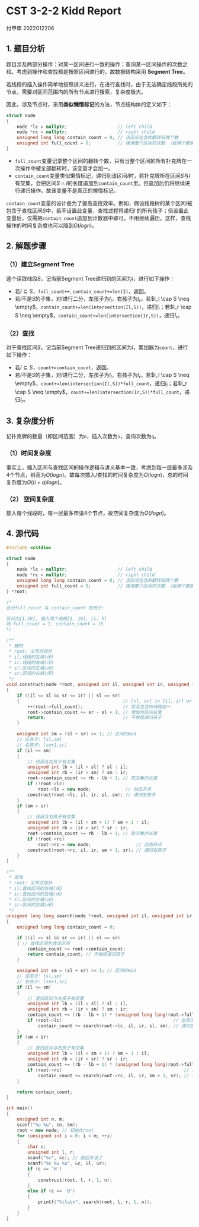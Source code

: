 # CST 3-2-2 Kidd Report

付甲申 2022012206



## 1. 题目分析

题目涉及两部分操作：对某一区间进行一致的操作；查询某一区间操作的次数之和。考虑到操作和查找都是按照区间进行的，故数据结构采用 **Segment Tree**。

若线段的插入操作简单地按照讲义进行，在进行查找时，由于无法确定线段所处的节点，需要对区间范围内的所有节点进行搜索，复杂度极大。

因此，涉及节点时，采用**类似懒惰标记**的方法，节点结构体的定义如下：

```c++
struct node
{
    node *lc = nullptr;                   // left child
    node *rc = nullptr;                   // right child
    unsigned long long contain_count = 0; // 该区间包含的翻转纸牌个数
    unsigned int full_count = 0;          // 撑满整个区间的次数 （纸牌个数需乘上区间长度）
}
```

- `full_count`变量记录整个区间的翻转个数，只有当整个区间的所有扑克牌在一次操作中被全部翻转时，该变量才会加一。
- `contain_count`变量类似懒惰标记，递归到该区间$I$时，若扑克牌所在区间$S$与$I$有交集，会把区间$S\cap I$的长度追加到`contain_count`里。但追加后仍将继续进行递归操作。故该变量不是真正的懒惰标记。

`contain_count`变量的设计是为了提高查找效率。例如，假设线段树的某个区间$I$被包含于查找区间$S$中，若不设置此变量，查找过程将递归$I$ 的所有孩子；但设置此变量后，仅需把`contain_count`追加到计数器中即可，不用继续遍历。这样，查找操作的时间复杂度也可以降到$O(logn)$。



## 2. 解题步骤

### （1）建立Segment Tree

逐个读取线段$S$，记当前Segment Tree递归到的区间为$I$，进行如下操作：

- 若$I \subseteq S$，`full_count++`, `contain_count+=len(I)`，返回。
- 若$I$不是$S$的子集，对$I$进行二分，左孩子为$I_l$，右孩子为$I_r$。若$I_l \cap S \neq \empty$，`contain_count+=len(intersection(Il,S))`，递归$I_l$；若$I_r \cap S \neq \empty$，`contain_count+=len(intersection(Ir,S))`，递归$I_r$。

### （2）查找

对于查找区间$S$，记当前Segment Tree递归到的区间为$I$，累加器为`count`，进行如下操作：

- 若$I \subseteq S$，`count+=contain_count`，返回。
- 若$I$不是$S$的子集，对$I$进行二分，左孩子为$I_l$，右孩子为$I_r$。若$I_l \cap S \neq \empty$，`count+=len(intersection(Il,S))*full_count`，递归$I_l$；若$I_r \cap S \neq \empty$，`count+=len(intersection(Ir,S))*full_count`，递归$I_r$。



## 3. 复杂度分析

记扑克牌的数量（即区间范围）为`n`，插入次数为`i`，查询次数为`q`。

### （1）时间复杂度

事实上，插入区间与查找区间的操作逻辑与讲义基本一致，考虑到每一层最多涉及4个节点，树高为$O(logn)$。故每次插入/查找的时间复杂度为$O(logn)$，总的时间复杂度为$O((i+q)logn)$。

### （2） 空间复杂度

插入每个线段时，每一层最多申请4个节点，故空间复杂度为$O(ilogn)$。





## 4. 源代码

```c++
#include <cstdio>

struct node
{
    node *lc = nullptr;                   // left child
    node *rc = nullptr;                   // right child
    unsigned long long contain_count = 0; // 该区间包含的翻转纸牌个数
    unsigned int full_count = 0;          // 撑满整个区间的次数 （纸牌个数需乘上区间长度）
} *root;

/*
区分full_count 与 contain_count 的例子:

区间为[1,10], 插入两个线段[1, 10], [1, 5]
则 full_count = 1, contain_count = 15
*/

/**
 * 建树
 * root: 父节点指针
 * il:线段的左端(闭)
 * ir:线段的右端(闭)
 * sl:区间的左端(闭)
 * sr:区间的右端(闭)
 */
void construct(node *root, unsigned int il, unsigned int ir, unsigned int sl, unsigned int sr)
{
    if ((il <= sl && sr <= ir) || sl == sr)
    {                                       // [sl, sr] in [il, ir] or len(s)==1
        ++(root->full_count);               // 完全包含的线段加一
        root->contain_count += sr - sl + 1; // 增加为区间长度
        return;                             // 不继续递归孩子
    }

    unsigned int sm = (sl + sr) >> 1; // 区间的mid
    // 左孩子: [sl,sm]
    // 右孩子: [sm+1,sr]
    if (il <= sm)
    {
        // 线段与左孩子有交集
        unsigned int lb = (il < sl) ? sl : il;
        unsigned int rb = (ir > sm) ? sm : ir;
        root->contain_count += rb - lb + 1; // 取交集的长度
        if (!root->lc)
            root->lc = new node;             // 动态开点
        construct(root->lc, il, ir, sl, sm); // 递归左孩子
    }
    if (sm < ir)
    {
        // 线段与右孩子有交集
        unsigned int lb = (il < sm + 1) ? sm + 1 : il;
        unsigned int rb = (ir > sr) ? sr : ir;
        root->contain_count += rb - lb + 1; // 取交集的长度
        if (!root->rc)
            root->rc = new node;                 // 动态开点
        construct(root->rc, il, ir, sm + 1, sr); // 递归右孩子
    }
}

/**
 * 查找
 * root: 父节点指针
 * il:查找区间的左端(闭)
 * ir:查找区间的右端(闭)
 * sl:区间的左端(闭)
 * sr:区间的右端(闭)
 */
unsigned long long search(node *root, unsigned int il, unsigned int ir, unsigned int sl, unsigned int sr)
{
    unsigned long long contain_count = 0;

    if ((il <= sl && sr <= ir) || sl == sr)
    { // 查找区间包含该区间
        contain_count += root->contain_count;
        return contain_count; // 不继续递归孩子
    }

    unsigned int sm = (sl + sr) >> 1; // 区间的mid
    // 左孩子: [sl,sm]
    // 右孩子: [sm+1,sr]
    if (il <= sm)
    {
        // 查找区间与左孩子有交集
        unsigned int lb = (il < sl) ? sl : il;
        unsigned int rb = (ir > sm) ? sm : ir;
        contain_count += (rb - lb + 1) * (unsigned long long)root->full_count;     // 取交集的长度乘以张满的个数
        if (root->lc)                                          // 左孩子若存在
            contain_count += search(root->lc, il, ir, sl, sm); // 递归左孩子
    }
    if (sm < ir)
    {
        // 查找区间与右孩子有交集
        unsigned int lb = (il < sm + 1) ? sm + 1 : il;
        unsigned int rb = (ir > sr) ? sr : ir;
        contain_count += (rb - lb + 1) * (unsigned long long)root->full_count; // 取交集的长度乘以张满的个数
        if (root->rc)                                              // 左孩子若存在
            contain_count += search(root->rc, il, ir, sm + 1, sr); // 递归左孩子
    }

    return contain_count;
}

int main()
{
    unsigned int n, m;
    scanf("%u %u", &n, &m);
    root = new node; // 初始化root
    for (unsigned int i = 0; i < m; ++i)
    {
        char c;
        unsigned int l, r;
        scanf("%c", &c); // 把回车读了
        scanf("%c %u %u", &c, &l, &r);
        if (c == 'H')
        {
            construct(root, l, r, 1, n);
        }
        else if (c == 'Q')
        {
            printf("%llu\n", search(root, l, r, 1, n));
        }
    }
}
```

